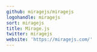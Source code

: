 ```yaml
---
github: miragejs/miragejs
logohandle: miragejs
sort: miragejs
title: Mirage.js
twitter: miragejs
website: 'https://miragejs.com/'
---
```


